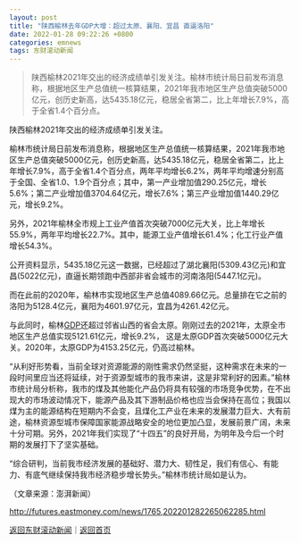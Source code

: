 ```yaml
---
layout: post
title: "陕西榆林去年GDP大增：超过太原、襄阳、宜昌 直逼洛阳"
date: 2022-01-28 09:22:26 +0800
categories: emnews
tags: 东财滚动新闻
---
```

> 陕西榆林2021年交出的经济成绩单引发关注。榆林市统计局日前发布消息称，根据地区生产总值统一核算结果，2021年我市地区生产总值突破5000亿元，创历史新高，达5435.18亿元，稳居全省第二，比上年增长7.9%，高于全省1.4个百分点。

<p>陕西榆林2021年交出的经济成绩单引发关注。</p>
 <p>榆林市统计局日前发布消息称，根据地区生产总值统一核算结果，2021年我市地区生产总值突破5000亿元，创历史新高，达5435.18亿元，稳居全省第二，比上年增长7.9%，高于全省1.4个百分点，两年平均增长6.2%，两年平均增速分别高于全国、全省1.0、1.9个百分点；其中，第一产业增加值290.25亿元，增长5.6%；第二产业增加值3704.64亿元，增长7.6%；第三产业增加值1440.29亿元，增长9.2%。</p>
 <p>另外，2021年榆林全市规上工业产值首次突破7000亿元大关，比上年增长55.9%，两年平均增长22.7%。其中，能源工业产值增长61.4%；化工行业产值增长54.3%。</p>
 <p>公开资料显示，5435.18亿元这一数据，已经超过了湖北襄阳(5309.43亿元)和宜昌(5022亿元)，直逼长期领跑中西部非省会城市的河南洛阳(5447.1亿元)。</p>
 <p>而在此前的2020年，榆林市实现地区生产总值4089.66亿元。总量排在它之前的洛阳为5128.4亿元，襄阳为4601.97亿元，宜昌为4261.42亿元。</p>
 <p>与此同时，榆林<span id="Info.342"><a href="http://data.eastmoney.com/cjsj/gdp.html" class="infokey">GDP</a></span>还超过邻省山西的省会太原。刚刚过去的2021年，太原全市地区生产总值实现5121.61亿元，增长9.2%， 这是太原GDP首次突破5000亿元大关。2020年，太原GDP为4153.25亿元，仍高过榆林。</p>
 <p>“从利好形势看，当前全球对资源能源的刚性需求仍然坚挺，这种需求在未来的一段时间里应当还将延续，对于资源型城市的我市来讲，这是非常利好的因素。”榆林市统计局分析称，我市的煤及其他能化产品仍将具有较强的市场竞争优势，在不出现大的市场波动情况下，能源产品及其下游制品价格也应当会保持在高位；我国以煤为主的能源结构在短期内不会变，且煤化工产业在未来的发展潜力巨大、大有前途，榆林资源型城市保障国家能源战略安全的地位更加凸显，发展前景广阔，未来十分可期。另外，2021年我们实现了“十四五”的良好开局，为明年及今后一个时期的发展打下了坚实基础。</p>
 <p>“综合研判，当前我市经济发展的基础好、潜力大、韧性足，我们有信心、有能力、有底气继续保持我市经济稳步增长势头。”榆林市统计局如是认为。</p>
 <p></p><p class="em_media">（文章来源：澎湃新闻）</p>

<http://futures.eastmoney.com/news/1765,202201282265062285.html>

[返回东财滚动新闻](//finews.withounder.com/emnews/)｜[返回首页](//finews.withounder.com/)